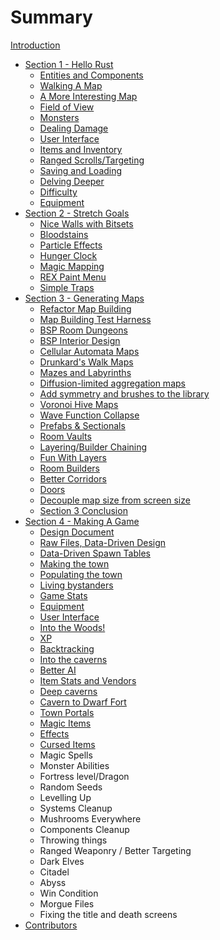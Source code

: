 # Summary

[Introduction](./chapter_0.md)
- [Section 1 - Hello Rust](./chapter_1.md)
    - [Entities and Components](./chapter_2.md)
    - [Walking A Map](./chapter_3.md)
    - [A More Interesting Map](./chapter_4.md)
    - [Field of View](./chapter_5.md)
    - [Monsters](./chapter_6.md)
    - [Dealing Damage](./chapter_7.md)
    - [User Interface](./chapter_8.md)
    - [Items and Inventory](./chapter_9.md)
    - [Ranged Scrolls/Targeting](./chapter_10.md)
    - [Saving and Loading](./chapter_11.md)
    - [Delving Deeper](./chapter_12.md)
    - [Difficulty](./chapter_13.md)
    - [Equipment](./chapter_14.md)
- [Section 2 - Stretch Goals](./chapter_15.md)
    - [Nice Walls with Bitsets](./chapter_16.md)
    - [Bloodstains](./chapter_17.md)
    - [Particle Effects](./chapter_18.md)
    - [Hunger Clock](./chapter_19.md)
    - [Magic Mapping](./chapter_20.md)
    - [REX Paint Menu](./chapter_21.md)
    - [Simple Traps](./chapter_22.md)
- [Section 3 - Generating Maps](./chapter23-prefix.md)
    - [Refactor Map Building](./chapter_23.md)
    - [Map Building Test Harness](./chapter_24.md)
    - [BSP Room Dungeons](./chapter_25.md)
    - [BSP Interior Design](./chapter_26.md)
    - [Cellular Automata Maps](./chapter_27.md)
    - [Drunkard's Walk Maps](./chapter_28.md)
    - [Mazes and Labyrinths](./chapter_29.md)
    - [Diffusion-limited aggregation maps](./chapter_30.md)
    - [Add symmetry and brushes to the library](./chapter_31.md)
    - [Voronoi Hive Maps](./chapter_32.md)
    - [Wave Function Collapse](./chapter_33.md)
    - [Prefabs & Sectionals](./chapter_34.md)
    - [Room Vaults](./chapter_35.md)
    - [Layering/Builder Chaining](./chapter_36.md)
    - [Fun With Layers](./chapter_37.md)
    - [Room Builders](./chapter_38.md)
    - [Better Corridors](./chapter_39.md)
    - [Doors](./chapter_40.md)
    - [Decouple map size from screen size](./chapter_41.md)
    - [Section 3 Conclusion](./chapter_42.md)
- [Section 4 - Making A Game](./chapter_43.md)
    - [Design Document](./chapter_44.md)
    - [Raw Files, Data-Driven Design](./chapter_45.md)
    - [Data-Driven Spawn Tables](./chapter_46.md)
    - [Making the town](./chapter_47.md)
    - [Populating the town](./chapter_48.md)
    - [Living bystanders](./chapter_49.md)
    - [Game Stats](./chapter_50.md)
    - [Equipment](./chapter_51.md)
    - [User Interface](./chapter_52.md)
    - [Into the Woods!](./chapter_53.md)
    - [XP](./chapter_54.md)
    - [Backtracking](./chapter_55.md)
    - [Into the caverns](./chapter_56.md)
    - [Better AI](./chapter_57.md)
    - [Item Stats and Vendors](./chapter_58.md)
    - [Deep caverns](./chapter_59.md)
    - [Cavern to Dwarf Fort](./chapter_60.md)
    - [Town Portals](./chapter_61.md)
    - [Magic Items](./chapter_62.md)
    - [Effects](./chapter_63.md)
    - [Cursed Items](./chapter_64.md)
    - Magic Spells
    - Monster Abilities
    - Fortress level/Dragon
    - Random Seeds
    - Levelling Up
    - Systems Cleanup
    - Mushrooms Everywhere
    - Components Cleanup
    - Throwing things
    - Ranged Weaponry / Better Targeting
    - Dark Elves
    - Citadel
    - Abyss
    - Win Condition
    - Morgue Files
    - Fixing the title and death screens
- [Contributors](./contributors.md)
